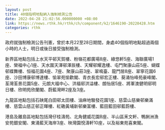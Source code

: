 ```yaml
---
layout: post
title: 40個指明地點納入強制檢測公告
date: 2022-04-28 21:02:56.000000000 +08:00
link: https://news.rthk.hk/rthk/ch/component/k2/1646190-20220428.htm
categories: rthk
---
```


政府就強制檢測公告刊憲，曾於本月22至28日期間，身處40個指明地點超過兩個小時的人士，明日或後日接受強制檢測。

新界區地點包括上水天平邨天賀樓、粉嶺花都廣場8座、綠悠軒5座、海聯廣場1座、榮福中心1座、天水圍天澤邨澤辰樓、天耀邨耀逸樓、屯門聚康山莊5座、蝴蝶邨蝶舞樓、恒福花園4座、7座、聚康山莊3座、翠鳴臺、龍門居8座、翠寧花園6座、沙田博康邨博達樓、愉翠苑愉歡閣、青衣長宏邨宏正樓、葵涌怡峰苑豪峰閣、荃灣荃景花園5座、元朗大福中心、洪福邨洪溢樓、朗怡居5座、將軍澳健明邨明日樓、欣明苑欣蘭閣、蔚藍灣畔2座及3座。

九龍區地點包括石硤尾白田邨太田樓、油麻地駿發花園1座、慈雲山慈樂邨樂滿樓、慈雲山慈正邨正暉樓、紅磡黃埔新邨樂富樓、藍田藍田邨藍蔚樓、

港島及離島區地點包括灣仔桂濤苑、北角健威花園B座、半山區釆文軒、鴨脷洲漁安苑銀安閣、東涌藍天海岸3座、映灣園悅濤軒10座，以及裕東苑喜東閣。
